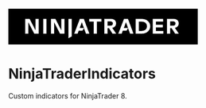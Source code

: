 ![NinjaTrader Logo](/images/NT-Logo.jpg)
# NinjaTraderIndicators
Custom indicators for NinjaTrader 8.
